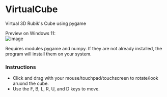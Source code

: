 # VirtualCube
Virtual 3D Rubik's Cube using pygame

Preview on Windows 11:  
![image](https://github.com/user-attachments/assets/8eb2a847-7a48-48b1-9dea-5e6f74b70cba)

Requires modules pygame and numpy. If they are not already installed, the program will install them on your system.


### Instructions  
* Click and drag with your mouse/touchpad/touchscreen to rotate/look aruond the cube.  
* Use the F, B, L, R, U, and D keys to move.  
